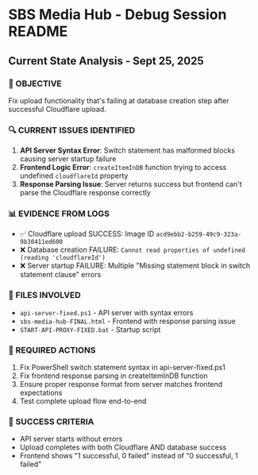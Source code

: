 # SBS Media Hub - Debug Session README
## Current State Analysis - Sept 25, 2025

### 🎯 OBJECTIVE
Fix upload functionality that's failing at database creation step after successful Cloudflare upload.

### 🔍 CURRENT ISSUES IDENTIFIED
1. **API Server Syntax Error**: Switch statement has malformed blocks causing server startup failure
2. **Frontend Logic Error**: `createItemInDB` function trying to access undefined `cloudflareId` property
3. **Response Parsing Issue**: Server returns success but frontend can't parse the Cloudflare response correctly

### 📊 EVIDENCE FROM LOGS
- ✅ Cloudflare upload SUCCESS: Image ID `acd9ebb2-b259-49c9-323a-9b30411ed600`
- ❌ Database creation FAILURE: `Cannot read properties of undefined (reading 'cloudflareId')`
- ❌ Server startup FAILURE: Multiple "Missing statement block in switch statement clause" errors

### 🔧 FILES INVOLVED
- `api-server-fixed.ps1` - API server with syntax errors
- `sbs-media-hub-FINAL.html` - Frontend with response parsing issue
- `START-API-PROXY-FIXED.bat` - Startup script

### 📝 REQUIRED ACTIONS
1. Fix PowerShell switch statement syntax in api-server-fixed.ps1
2. Fix frontend response parsing in createItemInDB function
3. Ensure proper response format from server matches frontend expectations
4. Test complete upload flow end-to-end

### 🎯 SUCCESS CRITERIA
- API server starts without errors
- Upload completes with both Cloudflare AND database success
- Frontend shows "1 successful, 0 failed" instead of "0 successful, 1 failed"